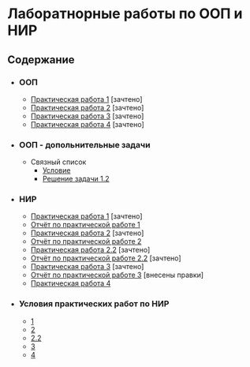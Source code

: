 # Лаборатнорные работы по ООП и НИР

## Содержание
- ### ООП
  - [Практическая работа 1](ООП/Practical_work_1/Practical_work_1/Practical_work_1.cpp) [зачтено]
  - [Практическая работа 2](ООП/Practical_work_2/Practical_work_2.cpp) [зачтено]
  - [Практическая работа 3](ООП/Practical_work_3/Practical_work_3.cpp) [зачтено]
  - [Практическая работа 4](ООП/Practical_work_4/Practical_work_4.cpp) [зачтено]
 
- ### ООП - допольнительные задачи
  - Связный список
    - [Условие](ООП/List/Задание.pdf)
    - [Решение задачи 1.2](ООП/List/List_1_2/List_1_2.cpp)

- ### НИР
  - [Практическая работа 1](НИР/homework_1.R) [зачтено]
  - [Отчёт по практической работе 1](НИР/Отчёт%20по%20задаче%201.docx)
  - [Практическая работа 2](НИР/homework_2.R) [зачтено]
  - [Отчёт по практической работе 2](НИР/Отчёт%20по%20задаче%202.1.docx)
  - [Практическая работа 2.2](НИР/homework_2_2.R) [зачтено]
  - [Отчёт по практической работе 2.2](НИР/Отчёт%20по%20задаче%202.2.docx) [зачтено]
  - [Практическая работа 3](НИР/homework_3.R) [зачтено]
  - [Отчёт по практической работе 3](НИР/Отчёт%20по%20задаче%203.docx) [внесены правки]
  - [Практическая работа 4](НИР/homework_4.ipynb)

- ### Условия практических работ по НИР
  - [1](НИР/Текст_заданий/задание_1.pdf) 
  - [2](НИР/Текст_заданий/задание_2.pdf) 
  - [2.2](НИР/Текст_заданий/задание_2_2.pdf) 
  - [3](НИР/Текст_заданий/задание_3.pdf) 
  - [4](НИР/Текст_заданий/задание_4.pdf) 

